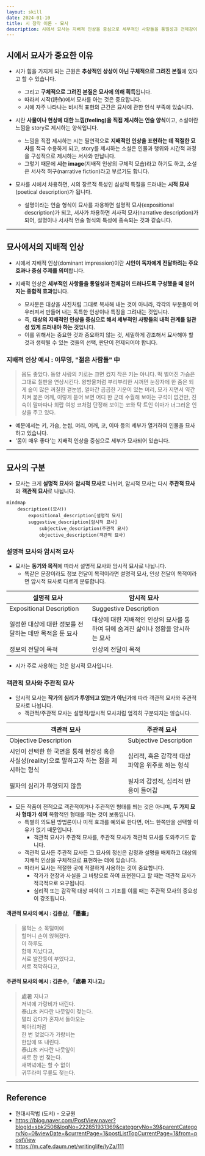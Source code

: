 ```yaml
---
layout: skill
date: 2024-01-10
title: 시 창작 이론 - 묘사
description: 시에서 묘사는 지배적 인상을 중심으로 세부적인 사항들을 통일성과 전체감이 드러나도록 구성하는 것을 말합니다.
---
```



## 시에서 묘사가 중요한 이유

- 시가 힘을 가지게 되는 근원은 **추상적인 상상이 아닌 구체적으로 그려진 본질**에 있다고 할 수 있습니다.
    - 그리고 **구체적으로 그려진 본질은 묘사에 의해 획득**됩니다.
    - 따라서 시작(詩作)에서 묘사를 아는 것은 중요합니다.
    - 시에 자주 나타나는 비시적 표현의 근간은 묘사에 관한 인식 부족에 있습니다.

- 시란 **사물이나 현상에 대한 느낌(feeling)을 직접 제시하는 언술 양식**이고, 소설이란 느낌을 story로 제시하는 양식입니다.
    - 느낌을 직접 제시하는 시는 필연적으로 **지배적인 인상을 표현하는 데 적절한 묘사**를 적극 수용하게 되고, story를 제시하는 소설은 인물과 행위와 시간적 과정을 구성적으로 제시하는 서사와 만납니다.
    - 그렇기 때문에 **시는 image**(지배적 인상의 구체적 모습)라고 하기도 하고, 소설은 서사적 허구(narrative fiction)라고 부르기도 합니다.

- 묘사를 시에서 차용하면, 시의 장르적 특성인 심상적 특질을 드러내는 **시적 묘사**(poetical description)가 됩니다.
    - 설명이라는 언술 형식이 묘사를 차용하면 설명적 묘사(expositional description)가 되고, 서사가 차용하면 서사적 묘사(narrative description)가 되어, 설명이나 서사적 언술 형식의 특성에 종속되는 것과 같습니다.


---


## 묘사에서의 지배적 인상

- 시에서 지배적 인상(dominant impression)이란 **시인이 독자에게 전달하려는 주요 효과나 중심 주제를 의미**합니다.

- 지배적 인상은 **세부적인 사항들을 통일성과 전체감이 드러나도록 구성했을 때 얻어지는 종합적 효과**입니다.
    - 묘사문은 대상을 사진처럼 그대로 복사해 내는 것이 아니라, 각각의 부분들이 어우러져서 만들어 내는 독특한 인상이나 특징을 그려내는 것입니다.
    - 즉, **대상의 지배적인 인상을 중심으로 해서 세부적인 사항들의 내적 관계를 일관성 있게 드러내야 하는 것**입니다.
    - 이를 위해서는 중요한 것과 중요하지 않는 것, 세밀하게 강조해서 묘사해야 할 것과 생략될 수 있는 것들의 선택, 판단이 전제되어야 합니다.


### 지배적 인상 예시 : 이무영, "젊은 사람들" 中

> 몸도 좋았다. 동양 사람의 키로는 크면 컸지 작은 키는 아니다. 떡 벌어진 가슴은 그대로 칠판을 연상시킨다. 왕방울처럼 부리부리한 시꺼먼 눈장자에 한 줌은 되게 숱이 많은 꺼칠한 겉눈썹, 얼마간 곱곱한 기운이 있는 머리, 모가 지면서 약간 치켜 붙은 어깨, 이렇게 뜯어 보면 어디 한 군데 수월해 보이는 구석이 없건만, 진숙이 말마따나 희랍 여성 코처럼 단정해 보이는 코와 탁 트인 이마가 너그러운 인상을 주고 있다.

- 예문에서는 키, 가슴, 눈썹, 머리, 어깨, 코, 이마 등의 세부가 열거하여 인물을 묘사하고 있습니다.
- '몸이 매우 좋다'는 지배적 인상을 중심으로 세부가 묘사되어 있습니다.


---


## 묘사의 구분

- 묘사는 크게 **설명적 묘사**와 **암시적 묘사**로 나뉘며, 암시적 묘사는 다시 **주관적 묘사**와 **객관적 묘사**로 나뉩니다.

```mermaid
mindmap
    description((묘사))
        expositional_description[설명적 묘사]
        suggestive_description[암시적 묘사]
            subjective_description(주관적 묘사)
            objective_description(객관적 묘사)
```


### 설명적 묘사와 암시적 묘사

- 묘사는 **동기와 목적**에 따라서 설명적 묘사와 암시적 묘사로 나뉩니다.
    - 똑같은 문장이라도 정보 전달이 목적이라면 설명적 묘사, 인상 전달이 목적이라면 암시적 묘사로 다르게 분류합니다.

| 설명적 묘사 | 암시적 묘사 |
| --- | --- |
| Expositional Description | Suggestive Description |
| 일정한 대상에 대한 정보를 전달하는 데만 목적을 둔 묘사 | 대상에 대한 지배적인 인상의 묘사를 통하여 뒤에 숨겨진 삶이나 정황을 암시하는 묘사 |
| 정보의 전달이 목적 | 인상의 전달이 목적 |

- 시가 주로 사용하는 것은 암시적 묘사입니다.


### 객관적 묘사와 주관적 묘사

- 암시적 묘사는 **작가의 심리가 투영되고 있는가 아닌가**에 따라 객관적 묘사와 주관적 묘사로 나뉩니다.
    - 객관적/주관적 묘사는 설명적/암시적 묘사처럼 엄격히 구분되지는 않습니다.

| 객관적 묘사 | 주관적 묘사 |
| --- | --- |
| Objective Description | Subjective Description |
| 시인이 선택한 한 국면을 통해 현장성 혹은 사실성(reality)으로 말하고자 하는 점을 제시하는 형식 | 심리적, 혹은 감각적 대상 파악을 위주로 하는 형식 |
| 필자의 심리가 투영되지 않음 | 필자의 감정적, 심리적 반응이 들어감 |

- 모든 작품이 전적으로 객관적이거나 주관적인 형태를 띄는 것은 아니며, **두 가지 묘사 형태가 섞여** 복합적인 형태를 띄는 것이 보통입니다.
    - 특별히 의도된 방법론이나 미적 효과를 예외로 한다면, 어느 한쪽만을 선택할 이유가 없기 때문입니다.
        - 객관적 묘사가 주관적 묘사를, 주관적 묘사가 객관적 묘사를 도와주기도 합니다.
    - 객관적 묘사든 주관적 묘사든 그 묘사의 정신은 감정과 설명을 배제하고 대상의 지배적 인상을 구체적으로 표현하는 데에 있습니다.
    - 따라서 묘사는 적절한 곳에 적절하게 사용하는 것이 중요합니다.
        - 작가가 현장과 사실을 그 바탕으로 하여 표현한다고 할 때는 객관적 묘사가 적극적으로 요구됩니다.
        - 심리적 또는 감각적 대상 파악이 그 기조를 이룰 때는 주관적 묘사의 중요성이 강조됩니다.

#### 객관적 묘사의 예시 : 김종삼, 「墨畵」

> 물먹는 소 목덜미에   
> 할머니 손이 얹혀졌다.   
> 이 하루도   
> 함께 지났다고,   
> 서로 발잔등이 부었다고,   
> 서로 적막하다고,

#### 주관적 묘사의 예시 : 김춘수, 「處暑 지나고」

> 處暑 지나고   
> 저녁에 가랑비가 내린다.   
> 泰山木 커다란 나뭇잎이 젖는다.   
> 멀리 갔다가 혼자서 돌아오는   
> 메아리처럼   
> 한 번 멎었다가 가랑비는   
> 한밤에 또 내린다.   
> 泰山木 커다란 나뭇잎이   
> 새로 한 번 젖는다.   
> 새벽녘에는 할 수 없이   
> 귀뚜라미 무릎도 젖는다.


---


## Reference

- 현대시작법 (도서) - 오규원
- <https://blog.naver.com/PostView.naver?blogId=sbk2508&logNo=222851931369&categoryNo=39&parentCategoryNo=0&viewDate=&currentPage=1&postListTopCurrentPage=1&from=postView>
- <https://m.cafe.daum.net/writinglife/IyZa/111>
